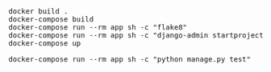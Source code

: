 <pre>
docker build .
docker-compose build
docker-compose run --rm app sh -c "flake8"
docker-compose run --rm app sh -c "django-admin startproject app ."
docker-compose up

docker-compose run --rm app sh -c "python manage.py test"
</pre>
